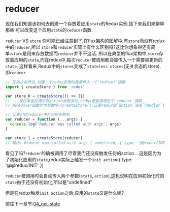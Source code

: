 
# reducer

现在我们知道该如何去创建一个存放着应用`state`的Redux实例,接下来我们来聊聊那些
可以改变这个应用`state`的`reducer`函数.

`reducer` VS `store`
你可能已经注意到了,在flux架构的图解中,有`store`而没有redux中的`reducer`,所以
`store`和`reducer`实际上有什么区别吗?这比你想象得还有简单:`store`是用来存放数据而`reducer`并不干这活.
所以在典型的flux架构中,`store`存放着应用的`state`,而在redux中,每次`reducer`被调用都会被传入一个需要被更新的`state`,
这样看来,Redux中的`stores`变成了`stateless stores`(无关状态的store),即`reducer`

```js
// 正如之前所说,创建一个redux实例时需要传入一个`reducer`函数
import { createStore } from 'redux'

var store_0 = createStore(() => {})
// ...现在每当应用中有action被触发时,redux都能调用这个`reducer`函数.
// 把reducer函数作为参数传入createStore(),正是redux给`action`注册`handler`(在01_simple-action-creator中提到过的)的做法

// 让我们在reducer中打印些东西吧
var reducer = function (...args) {
  console.log('Reducer was called with args', args)
}

var store_1 = createStore(reducer)
// 输出: Reducer was called with args [ undefined, { type: '@@redux/INIT' } ]
```

看见了吗?`reducer`的确被调用了尽管我门还没有触发任何的action...
这是因为为了初始化应用的`state`,redux实际上触发一个`init action`({ type: '@@redux/INIT' })

`reducer`被调用时会自动传入两个参数(`state`, `action`),这也说明在应用初始化时的`state`由于还没有初始化,所以是"undefined"

但是在redux触发`init action`之后,应用的`state`又是什么呢?

前往下一章节:[04_get-state]()
